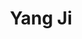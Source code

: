 ---
# Display name
title: Yang Ji

# Full Name (for SEO)
first_name: Yang
last_name: Ji

# Is this the primary user of the site?
superuser: true

# Role/position
# 这里写当前学历，入学年份和联合指导导师
# 例如：
# role: Ph.D. student '23
# role: Ph.D. student '23, co-supervise with Prof. [Hui Xiong](https://facultyprofiles.hkust-gz.edu.cn/faculty-personal-page/XIONG-Hui/xionghui)
role: Ph.D. student '23

# Organizations/Affiliations
organizations:
  - name: AI Thrust, HKUST(GZ)
    url: https://ait.hkust-gz.edu.cn/

interests:
  - Explainable Artificial Intelligence
  - Responsible Data Science
  - Business Intelligence

education:
  courses:
    # 这里不用写在读学历
    - course: MPhil in Computer Science
      institution: Hong Kong Baptist University
    - course: B.Eng. in Electronic Information Engineering
      institution: Huazhong University of Science and Technology

# Social/Academic Networking
# form "mailto:your-email@example.com" or "#contact" for contact widget.
# 这部分选填，如果不写，请在 link: 后面留空
social:
  - icon: envelope
    icon_pack: fas
    link: mailto:yji655@connect.hkust-gz.edu.cn
  - icon: github
    icon_pack: fab
    link: https://github.com/yangji721
  - icon: google-scholar
    icon_pack: ai
    link: https://scholar.google.com/citations?user=TOcunyAAAAAJ&hl=zh-CN

# Organizational groups that you belong to (for People widget)
# 可选项： [Faculty, Ph.D. Students, MPhil Students, Research Assistants]
user_groups:
  - Ph.D. Students
---